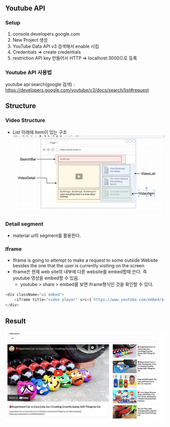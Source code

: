 ## Youtube API
### Setup
1. console.developers.google.com
2. New Project 생성
3. YouTube Data API v3 검색해서 enable 시킴
4. Credentials => create credentials
5. restriction API key 만들어서 HTTP => localhost:3000으로 등록

### Youtube API 사용법
youtube api search(google 검색) : https://developers.google.com/youtube/v3/docs/search/list#request

## Structure
### Video Structure
- List 아래에 Item이 있는 구조
![](./img/video_structure.png)
  
### Detail segment
- material ui의 segment를 활용한다.

### Iframe
- Iframe is going to attempt to make a request to some outside Website besides the one that the user is currently visiting on the screen
- Iframe은 현재 web site의 내부에 다른 website를 embed할때 쓴다. 즉 youtube 영상을 embed할 수 있음.
    - youtube > share > embed를 보면 iframe형식인 것을 확인할 수 있다.
```js
<div className="ui embed">
    <iframe title="video player" src={`https://www.youtube.com/embed/${video.id.videoId}`} frameborder="0" allowFullScreen></iframe>
</div>
```

## Result
![](./img/result.png)